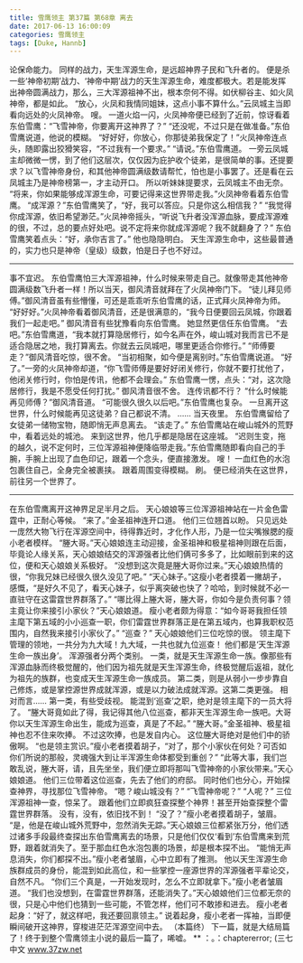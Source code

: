 ```yaml
---
title: 雪鹰领主 第37篇 第68章 离去
date: 2017-06-13 16:00:09
categories: 雪鹰领主
tags: [Duke, Hannb]
---
```


论保命能力。
同样的战力，天生浑源生命，是远超神界子民和飞升者的。
便是杀一些‘神帝初期’战力、‘神帝中期’战力的天生浑源生命，难度都极大。若是能发挥出神帝圆满战力，那么，三大浑源祖神不出，根本奈何不得。如伏柳谷主、如火凤神帝，都是如此。
“放心，火凤和我情同姐妹，这点小事不算什么。”云凤城主当即看向远处的火凤神帝。
嗖。
一道火焰一闪，火凤神帝便已经到了近前，惊讶看着东伯雪鹰：“飞雪神帝，你要离开这神界了？”
“还没呢，不过只是在做准备。”东伯雪鹰说道，他说的模糊。
“好好好，你放心，你那徒弟我保定了！”火凤神帝连点头，随即露出狡猾笑容，“不过我有一个要求。”
“请说。”东伯雪鹰道。
一旁云凤城主却微微一愣，到了他们这层次，仅仅因为庇护收个徒弟，是很简单的事。还提要求？以飞雪神帝身份，和其他神帝圆满级数请帮忙，怕也是小事罢了。还是看在云凤城主乃是神帝榜第一，才主动开口。
所以听妹妹提要求，云凤城主不由无奈。
“将来，你如果能够成浑源生命，可要记得来这世界带走我。”火凤神帝看着东伯雪鹰。
“成浑源？”东伯雪鹰笑了，“好，我可以答应。只是你这么相信我？”
“我觉得你成浑源，依旧希望渺茫。”火凤神帝摇头，“听说飞升者没浑源血脉，要成浑源难的很，不过，总的要点好处吧。说不定将来你就成浑源呢？我不就翻身了？”
东伯雪鹰笑着点头：“好，承你吉言了。”
他也隐隐明白。
天生浑源生命中，这些最普通的，实力也只是神帝（皇级）级数，怕是日子也不好过。
******
事不宜迟。
东伯雪鹰怕三大浑源祖神，什么时候来带走自己。就像带走其他神帝圆满级数飞升者一样！所以当天，御风清音就拜在了火凤神帝门下。
“徒儿拜见师傅。”御风清音虽有些懵懂，可还是乖乖听东伯雪鹰的话，正式拜火凤神帝为师。
“好好好。”火凤神帝看着御风清音，还是很满意的，“我今日便要回云凤城，你跟着我们一起走吧。”
御风清音有些犹豫看向东伯雪鹰。
她显然更信任东伯雪鹰。
“去吧。”东伯雪鹰道，“我本就打算隐居修行，如今名声在外，峻山城对我而言已不是适合隐居之地，我打算离去。你就去云凤城吧，哪里更适合你修行。”
“师傅要走？”御风清音吃惊，很不舍。
“当初相聚，如今便是离别时。”东伯雪鹰说道。
“好了。”一旁的火凤神帝却道，“你飞雪师傅是要好好闭关修行，你就不要打扰他了，他闭关修行时，你怕是传讯，他都不会理会。”
东伯雪鹰一愣，点头：“对，这次隐居修行，我是不愿受任何打扰。”
御风清音很不舍。
连传讯都不行？
“什么时候能再见师傅？”御风清音道。
“可能很久很久以后吧。”东伯雪鹰也复杂。
一旦离开这世界，什么时候能再见这徒弟？自己都说不清。
……
当天夜里。
东伯雪鹰留给了女徒弟一储物宝物，随即悄无声息离去。
“该走了。”
东伯雪鹰站在峻山城外的荒野中，看着远处的城池。
来到这世界，他几乎都是隐居在这座城。
“迟则生变，拖的越久，说不定何时，三位浑源祖神便降临带走我。”东伯雪鹰随即看向自己的手腕，手腕上出现了血色印记，跟着一个念头，便直接激发。
嗖！
一血红色的水泡包裹住自己，全身完全被裹挟。
跟着周围变得模糊。
刷。
便已经消失在这世界，前往另一个世界了。
******
在东伯雪鹰离开这神界足足半月之后。
天心娘娘等三位浑源祖神站在一片金色雷霆中，正耐心等候。
“来了。”金圣祖神连开口道。
他们三位翘首以盼。
只见远处一庞然大物飞行在浑源空间中，待得靠近时，才化作人形，乃是一位尖嘴猴腮的瘦小老者模样。
“塍大哥。”天心娘娘连主动迎接，金圣祖神和极星祖神则跟在后面，毕竟论人缘关系，天心娘娘结交的浑源强者比他们俩可多多了，比如眼前到来的这位，便和天心娘娘关系极好。
“没想到这次竟是塍大哥你过来。”天心娘娘热情的很，“你我兄妹已经很久很久没见了吧。”
“天心妹子。”这瘦小老者摸着一撇胡子，感慨，“是好久不见了，看天心妹子，似乎离突破也快了？哈哈，到时候就不必一直驻守在这雷霆世界群落了。”
“哪比得上塍大哥，塍大哥，你如今是负责何事？领主竟让你来接引小家伙？”天心娘娘道。
瘦小老者颇为得意：“如今哥哥我担任领主麾下第五域的小小巡查一职，你们雷霆世界群落正是在第五域内，也算我职权范围内，自然我来接引小家伙了。”
“巡查？”
天心娘娘他们三位吃惊的很。
领主麾下管理的领地，一共分为九大域！九大域，一共也就九位巡查！
他们都是‘天生浑源生命一族出身’。
浑源强者分两个类别。
一类，就是天生浑源生命一族。像那些有浑源血脉而终极觉醒的，他们因为祖先就是天生浑源生命，终极觉醒后返祖，就化为祖先的族群，也变成天生浑源生命一族成员。
第二类，则是从弱小一步步靠自己修炼，或是掌控源世界成就浑源，或是以力破法成就浑源。这第二类更强。
相对而言……
第一类，有些受歧视。
能混到‘巡查’之职，绝对是领主麾下的一员大将了。
“塍大哥竟如此了得，我记得其他八位巡查，都非天生浑源生命一族吧。大哥你以天生浑源生命出生，能成为巡查，真是了不起。”
“塍大哥。”金圣祖神、极星祖神也忍不住来吹捧。
不过这吹捧，也是发自内心。
这位塍大哥绝对是他们中的骄傲啊。
“也是领主赏识。”瘦小老者摸着胡子，“对了，那个小家伙在何处？可否如你们所说的那般，灵魂强大到让半浑源生命体都受到重创？”
“此等大事，我们岂敢乱说，塍大哥，请，且先坐坐，我们便立即将那叫飞雪神帝的小家伙带来。”天心娘娘道。
他们三位带着这位巡查，先去了他们的府邸。
同时他们也分心，开始探查神界，寻找那位飞雪神帝。
“嗯？峻山城没有？”
“飞雪神帝呢？”
“人呢？”
三位浑源祖神一查，惊呆了。
跟着他们立即疯狂查探整个神界！甚至开始查探整个雷霆世界群落。
没有，没有，依旧找不到！
“没了？”瘦小老者摸着胡子，皱眉。
“是，他是在峻山城外荒野中，忽然消失无踪。”天心娘娘三位都紧张万分，他们透过诸多手段最终查探出东伯雪鹰离去的场景，只是他们仅仅‘看到’东伯雪鹰来到荒野，跟着就消失了。至于那血红色水泡包裹的场景，却是根本探不出。
“能悄无声息消失，你们都探不出。”瘦小老者皱眉，心中立即有了推测。
他以天生浑源生命族群成员的身份，能混到如此高位，和一些掌控一座源世界的浑源强者平辈论交，自然不凡。
“你们三个真是，一开始发现时，怎么不立即就拿下。”瘦小老者皱眉道。
“我们也没想到，在雷霆世界群落，还能消失了。”天心娘娘他们三位都无奈的很，只是心中他们也猜到一些可能，不管怎样，他们可不敢掺和进去。
瘦小老者起身：“好了，就这样吧，我还要回禀领主。”
说着起身，瘦小老者一挥袖，当即便瞬间破开这神界，穿梭进茫茫浑源空间中去。
（本篇终）
下一篇，就是大结局篇了！终于到整个雪鹰领主小说的最后一篇了，唏嘘。
**
：。：chaptererror;
(三七中文 www.37zw.net